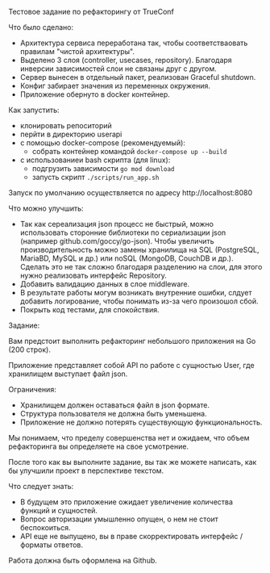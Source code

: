 Тестовое задание по рефакторингу от TrueConf

Что было сделано:

- Архитектура сервиса переработана так, чтобы соответстваовать правилам "чистой архитектуры".
- Выделено 3 слоя (controller, usecases, repository). Благодаря инверсии зависимостей слои не связаны друг с другом.
- Сервер вынесен в отдельный пакет, реализован Graceful shutdown.
- Конфиг забирает значения из переменных окружения.
- Приложение обернуто в docker контейнер.

Как запустить:

- клонировать репоситорий
- перйти в директорию userapi
- с помощью docker-compose (рекомендуемый):
    - собрать контейнер командой ```docker-compose up --build```
- с использованиеи bash скрипта (для linux):
    - подгрузить зависимости ```go mod download```
    - запусть скрипт ```./scripts/run_app.sh```

Запуск по умолчанию осуществляется по адресу http://localhost:8080
    

Что можно улучшить:

- Так как сереализация json процесс не быстрый, 
можно использовать сторонние библиотеки по сериализации json (например github.com/goccy/go-json).
Чтобы увеличить производительность можно замены хранилища на SQL (PostgreSQL, MariaBD, MySQL и др.) или noSQL (MongoDB, CouchDB и др.). 
Сделать это не так сложно благодаря разделению на слои, для этого нужно реализовать интерфейс Repository.
- Добавить валидацию данных в слое middleware.
- В результате работы могум возникать внутренние ошибки, слдует добавить логирование, чтобы понимать из-за чего произошол сбой.
- Покрыть код тестами, для спокойствия.

Задание:

Вам предстоит выполнить рефакторинг небольшого приложения на Go (200 строк).

Приложение представляет собой API по работе с сущностью User, где хранилищем выступает файл json.

Ограничения:
- Хранилищем должен оставаться файл в json формате.
- Структура пользователя не должна быть уменьшена.
- Приложение не должно потерять существующую функциональность. 

Мы понимаем, что пределу совершенства нет и ожидаем, что объем рефакторинга вы определяете на свое усмотрение.  

После того как вы выполните задание, вы так же можете написать, как бы улучшили проект в перспективе текстом.

Что следует знать:
- В будущем это приложение ожидает увеличение количества функций и сущностей. 
- Вопрос авторизации умышленно опущен, о нем не стоит беспокоиться.
- API еще не выпущено, вы в праве скорректировать интерфейс / форматы ответов.

Работа должна быть оформлена на Github.
